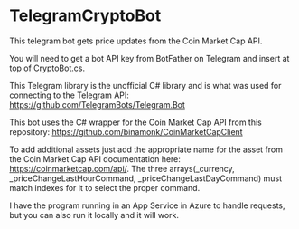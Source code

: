 # TelegramCryptoBot
This telegram bot gets price updates from the Coin Market Cap API.

You will need to get a bot API key from BotFather on Telegram and insert at top of CryptoBot.cs.

This Telegram library is the unofficial C# library and is what was used for connecting to the Telegram API: https://github.com/TelegramBots/Telegram.Bot

This bot uses the C# wrapper for the Coin Market Cap API from this repository: https://github.com/binamonk/CoinMarketCapClient

To add additional assets just add the appropriate name for the asset from the Coin Market Cap API documentation here: https://coinmarketcap.com/api/.  The three arrays(_currency, _priceChangeLastHourCommand, _priceChangeLastDayCommand) must match indexes for it to select the proper command.

I have the program running in an App Service in Azure to handle requests, but you can also run it locally and it will work.
